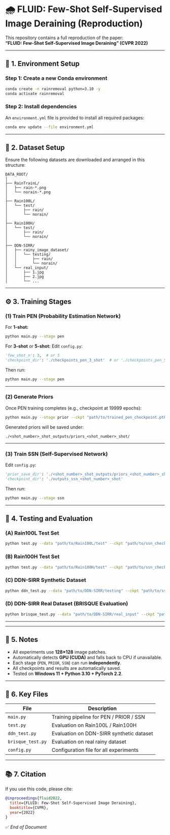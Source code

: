 # 🌧️ FLUID: Few-Shot Self-Supervised Image Deraining (Reproduction)

This repository contains a full reproduction of the paper:  
**“FLUID: Few-Shot Self-Supervised Image Deraining” (CVPR 2022)**  

---

## 🧩 1. Environment Setup

### Step 1: Create a new Conda environment
```bash
conda create -n rainremoval python=3.10 -y
conda activate rainremoval
```

### Step 2: Install dependencies
An `environment.yml` file is provided to install all required packages:
```bash
conda env update --file environment.yml
```

---

## 📁 2. Dataset Setup

Ensure the following datasets are downloaded and arranged in this structure:

```
DATA_ROOT/
│
├── RainTrainL/
│   ├── rain-*.png
│   └── norain-*.png
│
├── Rain100L/
│   └── test/
│       ├── rain/
│       └── norain/
│
├── Rain100H/
│   └── test/
│       ├── rain/
│       └── norain/
│
├── DDN-SIRR/
│   ├── rainy_image_dataset/
│   │   └── testing/
│   │       ├── rain/
│   │       └── norain/
│   └── real_input/
│       ├── 1.jpg
│       ├── 2.jpg
│       └── ...
```

---

## ⚙️ 3. Training Stages

### (1) Train PEN (Probability Estimation Network)
For **1-shot:**
```bash
python main.py --stage pen
```

For **3-shot** or **5-shot:**
Edit `config.py`:
```python
'few_shot_n': 3,  # or 5
'checkpoint_dir': './checkpoints_pen_3_shot'  # or './checkpoints_pen_5_shot'
```
Then run:
```bash
python main.py --stage pen
```

---

### (2) Generate Priors
Once PEN training completes (e.g., checkpoint at 19999 epochs):
```bash
python main.py --stage prior --ckpt "path/to/trained_pen_checkpoint.pth"
```
Generated priors will be saved under:
```
./<shot_number>_shot_outputs/priors_<shot_number>_shot/
```

---

### (3) Train SSN (Self-Supervised Network)
Edit `config.py`:
```python
'prior_save_dir': './<shot_number>_shot_outputs/priors_<shot_number>_shot',
'checkpoint_dir': './outputs_ssn_<shot_number>_shot'
```

Then run:
```bash
python main.py --stage ssn
```

---

## 🧪 4. Testing and Evaluation

### (A) Rain100L Test Set
```bash
python test.py --data "path/to/Rain100L/test" --ckpt "path/to/ssn_checkpoint.pth" --save_dir "./results/Rain100L"
```

### (B) Rain100H Test Set
```bash
python test.py --data "path/to/Rain100H/test" --ckpt "path/to/ssn_checkpoint.pth" --save_dir "./results/Rain100H"
```

### (C) DDN-SIRR Synthetic Dataset
```bash
python ddn_test.py --data "path/to/DDN-SIRR/testing" --ckpt "path/to/ssn_checkpoint.pth" --save_dir "./results/DDN-SIRR-synthetic"
```

### (D) DDN-SIRR Real Dataset (BRISQUE Evaluation)
```bash
python brisque_test.py --data "path/to/DDN-SIRR/real_input" --ckpt "path/to/ssn_checkpoint.pth" --save_dir "./results/DDN-SIRR-real"
```

---



---

## 🧠 5. Notes

- All experiments use **128×128** image patches.  
- Automatically detects **GPU (CUDA)** and falls back to CPU if unavailable.  
- Each stage (`PEN`, `PRIOR`, `SSN`) can run **independently**.  
- All checkpoints and results are automatically saved.  
- Tested on **Windows 11 + Python 3.10 + PyTorch 2.2**.

---

## 📂 6. Key Files

| File | Description |
|------|--------------|
| `main.py` | Training pipeline for PEN / PRIOR / SSN |
| `test.py` | Evaluation on Rain100L / Rain100H |
| `ddn_test.py` | Evaluation on DDN-SIRR synthetic dataset |
| `brisque_test.py` | Evaluation on real rainy dataset |
| `config.py` | Configuration file for all experiments |

---

## 📚 7. Citation

If you use this code, please cite:

```bibtex
@inproceedings{fluid2022,
  title={FLUID: Few-Shot Self-Supervised Image Deraining},
  booktitle={CVPR},
  year={2022}
}
```


✅ *End of Document*
